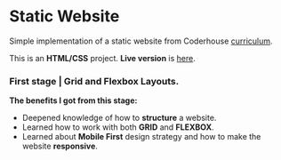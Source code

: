 # Static Website
Simple implementation of a static website from Coderhouse [curriculum](https://drive.google.com/file/d/1pqcSCouyEF0uN_CWZbVqdJkH0HrNZ3VQ/view).

This is an **HTML/CSS** project. **Live version** is [here](https://nacxom.github.io/static_website/index.html).
### First stage | Grid and Flexbox Layouts.
**The benefits I got from this stage:**
* Deepened knowledge of how to **structure** a website.
* Learned how to work with both **GRID** and **FLEXBOX**.
* Learned about **Mobile First** design strategy and how to make the website **responsive**.
